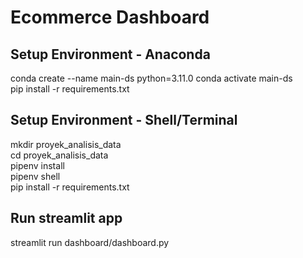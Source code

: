 # Ecommerce Dashboard
## Setup Environment - Anaconda
conda create --name main-ds python=3.11.0 
conda activate main-ds  
pip install -r requirements.txt  

## Setup Environment - Shell/Terminal  
mkdir proyek_analisis_data  
cd proyek_analisis_data  
pipenv install  
pipenv shell  
pip install -r requirements.txt  

## Run streamlit app  
streamlit run dashboard/dashboard.py


